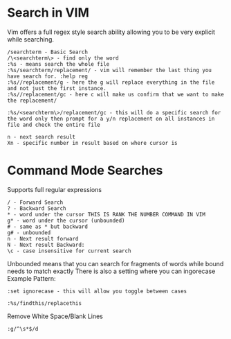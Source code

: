 # Search in VIM

Vim offers a full regex style search ability allowing you to be very explicit while searching.



```
/searchterm - Basic Search
/\<searchterm\> - find only the word
:%s - means search the whole file
:%s/searchterm/replacement/ - vim will remember the last thing you have search for. :help reg
:%s//replacement/g - here the g will replace everything in the file and not just the first instance.
:%s//replacement/gc - here c will make us confirm that we want to make the replacement/

:%s/<searchterm\>/replacement/gc - this will do a specific search for the word only then prompt for a y/n replacement on all instances in file and check the entire file

n - next search result
Xn - specific number in result based on where cursor is
```
# Command Mode Searches
Supports full regular expressions
```
/ - Forward Search
? - Backward Search
* - word under the cursor THIS IS RANK THE NUMBER COMMAND IN VIM
g* - word under the cursor (unbounded)
# - same as * but backward
g# - unbounded
n - Next result forward
N - Next result Backward:
\c - case insensitive for current search

```
Unbounded means that you can search for fragments of words while bound needs to match exactly
There is also a setting where you can ingorecase 
Example Pattern:
```
:set ignorecase - this will allow you toggle between cases

:%s/findthis/replacethis

```

Remove White Space/Blank Lines
```
:g/^\s*$/d
```
